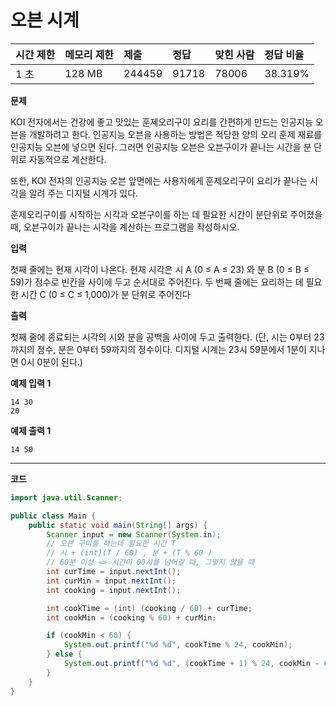 # 오븐 시계

| 시간 제한 | 메모리 제한 | 제출   | 정답  | 맞힌 사람 | 정답 비율 |
| :-------- | :---------- | :----- | :---- | :-------- | :-------- |
| 1 초      | 128 MB      | 244459 | 91718 | 78006     | 38.319%   |

**문제**

KOI 전자에서는 건강에 좋고 맛있는 훈제오리구이 요리를 간편하게 만드는 인공지능 오븐을 개발하려고 한다. 인공지능 오븐을 사용하는 방법은 적당한 양의 오리 훈제 재료를 인공지능 오븐에 넣으면 된다. 그러면 인공지능 오븐은 오븐구이가 끝나는 시간을 분 단위로 자동적으로 계산한다.

또한, KOI 전자의 인공지능 오븐 앞면에는 사용자에게 훈제오리구이 요리가 끝나는 시각을 알려 주는 디지털 시계가 있다.

훈제오리구이를 시작하는 시각과 오븐구이를 하는 데 필요한 시간이 분단위로 주어졌을 때, 오븐구이가 끝나는 시각을 계산하는 프로그램을 작성하시오.

**입력**

첫째 줄에는 현재 시각이 나온다. 현재 시각은 시 A (0 ≤ A ≤ 23) 와 분 B (0 ≤ B ≤ 59)가 정수로 빈칸을 사이에 두고 순서대로 주어진다. 두 번째 줄에는 요리하는 데 필요한 시간 C (0 ≤ C ≤ 1,000)가 분 단위로 주어진다

**출력**

첫째 줄에 종료되는 시각의 시와 분을 공백을 사이에 두고 출력한다. (단, 시는 0부터 23까지의 정수, 분은 0부터 59까지의 정수이다. 디지털 시계는 23시 59분에서 1분이 지나면 0시 0분이 된다.)

**예제 입력 1**

```
14 30
20
```

**예제 출력 1**

```
14 50
```

---

**코드**

```java
import java.util.Scanner;

public class Main {
    public static void main(String[] args) {
        Scanner input = new Scanner(System.in);
        // 오븐 구이를 하는데 필요한 시간 T
        // 시 + (int)(T / 60) , 분 + (T % 60 )
        // 60분 이상 => 시간이 00시를 넘어갈 때, 그렇지 않을 때
        int curTime = input.nextInt();
        int curMin = input.nextInt();
        int cooking = input.nextInt();

        int cookTime = (int) (cooking / 60) + curTime;
        int cookMin = (cooking % 60) + curMin;

        if (cookMin < 60) {
            System.out.printf("%d %d", cookTime % 24, cookMin);
        } else {
            System.out.printf("%d %d", (cookTime + 1) % 24, cookMin - 60);
        }
    }
}

```

